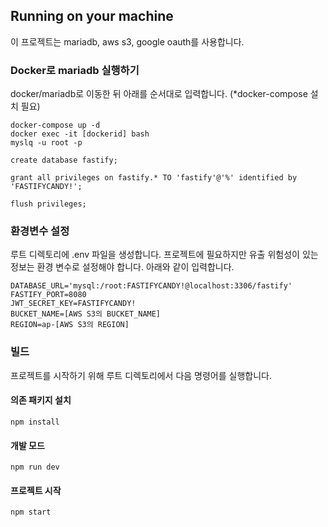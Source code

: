 ## Running on your machine

이 프로젝트는 mariadb, aws s3, google oauth를 사용합니다.

### Docker로 mariadb 실행하기

docker/mariadb로 이동한 뒤 아래를 순서대로 입력합니다. (\*docker-compose 설치 필요)

```
docker-compose up -d
docker exec -it [dockerid] bash
myslq -u root -p

create database fastify;

grant all privileges on fastify.* TO 'fastify'@'%' identified by 'FASTIFYCANDY!';

flush privileges;
```

### 환경변수 설정

루트 디렉토리에 .env 파일을 생성합니다. 프로젝트에 필요하지만 유출 위험성이 있는 정보는 환경 변수로 설정해야 합니다. 아래와 같이 입력합니다.

```
DATABASE_URL='mysql:/root:FASTIFYCANDY!@localhost:3306/fastify'
FASTIFY_PORT=8080
JWT_SECRET_KEY=FASTIFYCANDY!
BUCKET_NAME=[AWS S3의 BUCKET_NAME]
REGION=ap-[AWS S3의 REGION]
```

### 빌드

프로젝트를 시작하기 위해 루트 디렉토리에서 다음 명령어를 실행합니다.

#### 의존 패키지 설치

```
npm install
```

#### 개발 모드

```
npm run dev
```

#### 프로젝트 시작

```
npm start
```
